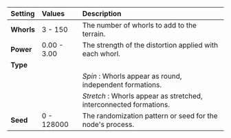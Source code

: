 | Setting    | Values      | Description                                                        |
| :--------- | :---------- | :----------------------------------------------------------------- |
| **Whorls** | 3 - 150     | The number of whorls to add to the terrain.                        |
| **Power**  | 0.00 - 3.00 | The strength of the distortion applied with each whorl.            |
| **Type**   |             |
|            |             | *Spin* : Whorls appear as round, independent formations.           |
|            |             | *Stretch* : Whorls appear as stretched, interconnected formations. |
| **Seed**   | 0 - 128000  | The randomization pattern or seed for the node's process.          |


